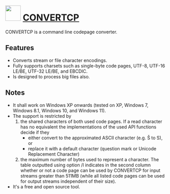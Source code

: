 # <img src="https://a.fsdn.com/allura/p/convertcp/icon?1627231116?&amp;w=90" width="48" height="48"/> [CONVERTCP](https://chocolatey.org/packages/convertcp)

CONVERTCP is a command line codepage converter.

## Features

- Converts stream or file character encodings.
- Fully supports charsets such as single-byte code pages, UTF-8, UTF-16 LE/BE, UTF-32 LE/BE, and EBCDIC.
- Is designed to process big files also.

## Notes

- It shall work on Windows XP onwards (tested on XP, Windows 7, Windows 8.1, Windows 10, and Windows 11).
- The support is restricted by
  1. the shared characters of both used code pages. If a read character has no equivalent the implementations of the used API functions decide if they
     * either convert to the approximated ASCII character (e.g. Š to S), or
     * replace it with a default character (question mark or Unicode Replacement Character)
  2. the maximum number of bytes used to represent a character. The table outputted using option /l indicates in the second column whether or not a code page can be used by CONVERTCP for input streams greater than 511MB (while all listed code pages can be used for output streams independent of their size).
- It's a free and open source tool.
